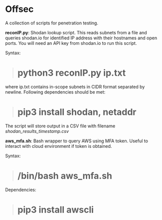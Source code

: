# Offsec

A collection of scripts for penetration testing.

**reconIP.py**: Shodan lookup script. This reads subnets from a file and queries shodan.io for identified IP address with their hostnames and open ports. You will need an API key from shodan.io to run this script.

Syntax:
># python3 reconIP.py ip.txt

where ip.txt contains in-scope subnets in CIDR format separated by newline. Following dependencies should be met:
># pip3 install shodan, netaddr

The script will store output in a CSV file with filename *shodan_results_timestamp.csv*

**aws_mfa.sh**: Bash wrapper to query AWS using MFA token. Useful to interact with cloud environment if token is obtained.

Syntax:
># /bin/bash aws_mfa.sh

Dependencies:
># pip3 install awscli